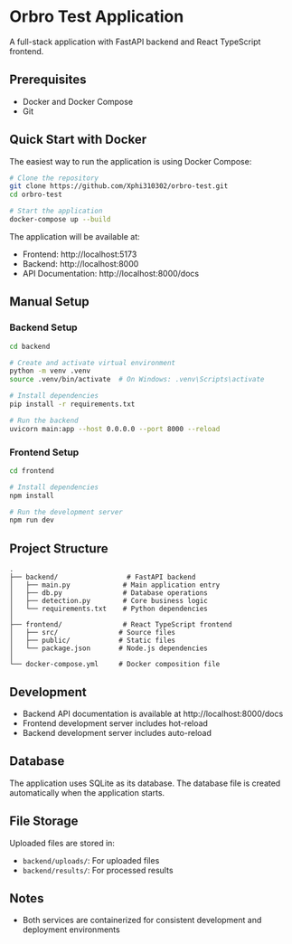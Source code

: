 # Orbro Test Application

A full-stack application with FastAPI backend and React TypeScript frontend.

## Prerequisites

- Docker and Docker Compose
- Git

## Quick Start with Docker

The easiest way to run the application is using Docker Compose:

```bash
# Clone the repository
git clone https://github.com/Xphi310302/orbro-test.git
cd orbro-test

# Start the application
docker-compose up --build
```

The application will be available at:
- Frontend: http://localhost:5173
- Backend: http://localhost:8000
- API Documentation: http://localhost:8000/docs

## Manual Setup

### Backend Setup

```bash
cd backend

# Create and activate virtual environment
python -m venv .venv
source .venv/bin/activate  # On Windows: .venv\Scripts\activate

# Install dependencies
pip install -r requirements.txt

# Run the backend
uvicorn main:app --host 0.0.0.0 --port 8000 --reload
```

### Frontend Setup

```bash
cd frontend

# Install dependencies
npm install

# Run the development server
npm run dev
```

## Project Structure

```
.
├── backend/                 # FastAPI backend
│   ├── main.py             # Main application entry
│   ├── db.py               # Database operations
│   ├── detection.py        # Core business logic
│   └── requirements.txt    # Python dependencies
│
├── frontend/               # React TypeScript frontend
│   ├── src/               # Source files
│   ├── public/            # Static files
│   └── package.json       # Node.js dependencies
│
└── docker-compose.yml     # Docker composition file
```

## Development

- Backend API documentation is available at http://localhost:8000/docs
- Frontend development server includes hot-reload
- Backend development server includes auto-reload

## Database

The application uses SQLite as its database. The database file is created automatically when the application starts.

## File Storage

Uploaded files are stored in:
- `backend/uploads/`: For uploaded files
- `backend/results/`: For processed results

## Notes
- Both services are containerized for consistent development and deployment environments